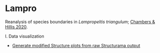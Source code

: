 # Lampro

Reanalysis of species boundaries in *Lampropeltis triangulum*; [Chambers & Hillis 2020](https://academic.oup.com/sysbio/article-abstract/69/1/184/5513370).

I. Data visualization
* [Generate modified Structure plots from raw Structurama output](https://github.com/eachambers/lampro/blob/master/Structurama_code.R)
